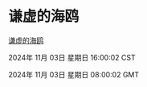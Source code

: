 # 谦虚的海鸥
[谦虚的海鸥](http://219.139.197.74:56308/qxdho/course/base/hotlink/index.php)

2024年 11月 03日 星期日 16:00:02 CST

2024年 11月 03日 星期日 08:00:02 GMT
